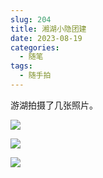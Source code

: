 ```yaml
---
slug: 204
title: 湘湖小隐团建
date: 2023-08-19
categories: 
  - 随笔
tags:
  - 随手拍
---
```


游湖拍摄了几张照片。

![](https://imgurl.zishu.me/images/old/2023/64e0b5165be78.png)

![](https://imgurl.zishu.me/images/old/2023/64e0b5c2a44cd.png)

![](https://imgurl.zishu.me/images/old/2023/64e0b4c82505d.png)